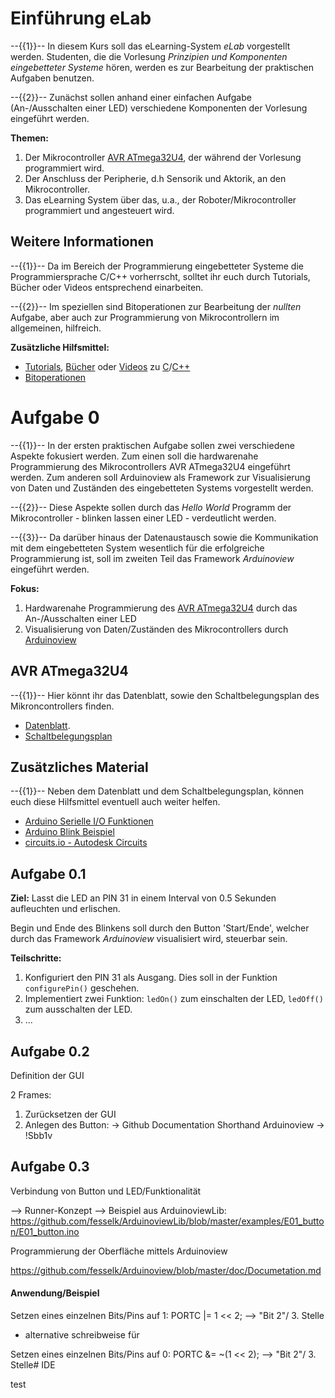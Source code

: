 <!--

author:   Georg Jäger

email:    gjaeger@ovgu.de

version:  1.0.0

language: de_DE

narrator:  Deutsch Female

-->

# Einführung eLab

--{{1}}--
In diesem Kurs soll das eLearning-System *eLab* vorgestellt werden. Studenten, die die Vorlesung *Prinzipien und Komponenten eingebetteter Systeme* hören, werden es zur Bearbeitung der praktischen Aufgaben benutzen. 


--{{2}}--
Zunächst sollen anhand einer einfachen Aufgabe (An-/Ausschalten einer LED) verschiedene Komponenten der Vorlesung eingeführt werden.

**Themen:**

1. Der Mikrocontroller [AVR ATmega32U4](http://www.microchip.com/wwwproducts/en/ATmega32u4), der während der Vorlesung programmiert wird.
2. Der Anschluss der Peripherie, d.h Sensorik und Aktorik, an den Mikrocontroller.
3. Das eLearning System über das, u.a., der Roboter/Mikrocontroller programmiert und angesteuert wird.


## Weitere Informationen

--{{1}}--
Da im Bereich der Programmierung eingebetteter Systeme die Programmiersprache C/C++ vorherrscht, solltet ihr euch durch Tutorials, Bücher oder Videos entsprechend einarbeiten.


--{{2}}--
Im speziellen sind Bitoperationen zur Bearbeitung der *nullten* Aufgabe, aber auch zur Programmierung von Mikrocontrollern im allgemeinen, hilfreich.

**Zusätzliche Hilfsmittel:**

* [Tutorials](http://www.learncpp.com/), [Bücher](https://stackoverflow.com/questions/388242/the-definitive-c-book-guide-and-list) oder [Videos](https://www.youtube.com/watch?v=Rub-JsjMhWY) zu [C](https://en.wikipedia.org/wiki/C_%28programming_language%29)/[C++](https://en.wikipedia.org/wiki/C%2B%2B)
* [Bitoperationen](https://de.wikipedia.org/wiki/Bitweiser_Operator)

# Aufgabe 0

--{{1}}--
In der ersten praktischen Aufgabe sollen zwei verschiedene Aspekte fokusiert werden. Zum einen soll die hardwarenahe Programmierung des Mikrocontrollers AVR ATmega32U4 eingeführt werden. Zum anderen soll Arduinoview als Framework zur Visualisierung von Daten und Zuständen des eingebetteten Systems vorgestellt werden.

--{{2}}--
Diese Aspekte sollen durch das *Hello World* Programm der Mikrocontroller - blinken lassen einer LED - verdeutlicht werden.

--{{3}}-- 
Da darüber hinaus der Datenaustausch sowie die Kommunikation mit dem eingebetteten System wesentlich für die erfolgreiche Programmierung ist, soll im zweiten Teil das Framework *Arduinoview* eingeführt werden. 

**Fokus:**

1. Hardwarenahe Programmierung des [AVR ATmega32U4](http://www.microchip.com/wwwproducts/en/ATmega32u4) durch das An-/Ausschalten einer LED
2. Visualisierung von Daten/Zuständen des Mikrocontrollers durch [Arduinoview](https://github.com/fesselk/Arduinoview/blob/master/doc/Documetation.md)

## AVR ATmega32U4

--{{1}}--
Hier könnt ihr das Datenblatt, sowie den Schaltbelegungsplan des Mikroncontrollers finden.


* [Datenblatt](http://www.atmel.com/Images/Atmel-7766-8-bit-AVR-ATmega16U4-32U4_Datasheet.pdf).
* [Schaltbelegungsplan](./robubot_stud.pdf) 

## Zusätzliches Material

--{{1}}--
Neben dem Datenblatt und dem Schaltbelegungsplan, können euch diese Hilfsmittel eventuell auch weiter helfen.

* [Arduino Serielle I/O Funktionen](https://www.arduino.cc/en/reference/Serial)
* [Arduino Blink Beispiel](https://www.arduino.cc/en/Tutorial/Blink)
* [circuits.io - Autodesk Circuits](https://circuits.io/)


## Aufgabe 0.1

**Ziel:** Lasst die LED an PIN 31 in einem Interval von 0.5 Sekunden aufleuchten und erlischen. 

Begin und Ende des Blinkens soll durch den Button 'Start/Ende', welcher durch das Framework *Arduinoview* visualisiert wird, steuerbar sein.

**Teilschritte:**

1. Konfiguriert den PIN 31 als Ausgang. Dies soll in der Funktion `configurePin()` geschehen.
2. Implementiert zwei Funktion: `ledOn()` zum einschalten der LED, `ledOff()` zum ausschalten der LED.
3. ...



## Aufgabe 0.2

Definition der GUI

2 Frames:
  1. Zurücksetzen der GUI
  2. Anlegen des Button: -> Github Documentation Shorthand Arduinoview
    -> !Sbb1v<Caption>
    
## Aufgabe 0.3

Verbindung von Button und LED/Funktionalität

--> Runner-Konzept
--> Beispiel aus ArduinoviewLib: https://github.com/fesselk/ArduinoviewLib/blob/master/examples/E01_button/E01_button.ino

Programmierung der Oberfläche mittels Arduinoview

https://github.com/fesselk/Arduinoview/blob/master/doc/Documetation.md



#### Anwendung/Beispiel



Setzen eines einzelnen Bits/Pins auf 1:
  PORTC |= 1 << 2; --> "Bit 2"/ 3. Stelle
  
  + alternative schreibweise für 
  
Setzen eines einzelnen Bits/Pins auf 0:
  PORTC &= ~(1 << 2); --> "Bit 2"/ 3. Stelle# IDE

test

